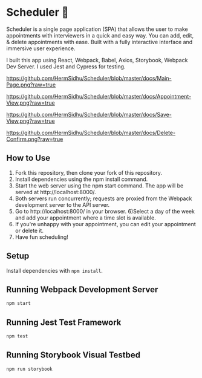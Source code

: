 # Scheduler 📅

Scheduler is a single page application (SPA) that allows the user to make appointments with interviewers in a quick and easy way. You can add, edit, & delete appointments with ease. Built with a fully interactive interface and immersive user experience.

I built this app using React, Webpack, Babel, Axios, Storybook, Webpack Dev Server. I used Jest and Cypress for testing.

https://github.com/HermSidhu/Scheduler/blob/master/docs/Main-Page.png?raw=true

https://github.com/HermSidhu/Scheduler/blob/master/docs/Appointment-View.png?raw=true

https://github.com/HermSidhu/Scheduler/blob/master/docs/Save-View.png?raw=true

https://github.com/HermSidhu/Scheduler/blob/master/docs/Delete-Confirm.png?raw=true

## How to Use

1) Fork this repository, then clone your fork of this repository.
2) Install dependencies using the npm install command.
3) Start the web server using the npm start command. The app will be served at http://localhost:8000/.
4) Both servers run concurrently; requests are proxied from the Webpack development server to the API server.
5) Go to http://localhost:8000/ in your browser.
6)Select a day of the week and add your appointment where a time slot is available.
7) If you're unhappy with your appointment, you can edit your appointment or delete it.
8) Have fun scheduling!

## Setup

Install dependencies with `npm install`.

## Running Webpack Development Server

```sh
npm start
```

## Running Jest Test Framework

```sh
npm test
```

## Running Storybook Visual Testbed

```sh
npm run storybook
```
